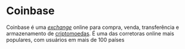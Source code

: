 # Coinbase

Coinbase é uma [_exchange_](Exchange.md) online para compra, venda, transferência e armazenamento de [criptomoedas](Criptomoedas.md). É uma das corretoras online mais populares, com usuários em mais de 100 países
